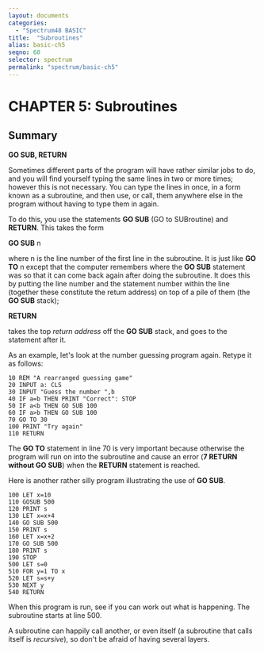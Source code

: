 ```yaml
---
layout: documents
categories: 
  - "Spectrum48 BASIC"
title:  "Subroutines"
alias: basic-ch5
seqno: 60
selector: spectrum
permalink: "spectrum/basic-ch5"
---
```


# CHAPTER 5: Subroutines

## Summary

**GO SUB, RETURN**

Sometimes different parts of the program will have rather similar jobs to do, and you will find yourself typing the same lines in two or more times; however
this is not necessary. You can type the lines in once, in a form known as a subroutine, and then use, or call, them anywhere else in the program without
having to type them in again.

To do this, you use the statements **GO SUB** (GO to SUBroutine) and **RETURN**. This takes the form

**GO SUB** n

where n is the line number of the first line in the subroutine. It is just like **GO TO** n except that the computer remembers where the **GO SUB** statement was so that it can come back again after doing the subroutine. It does this by putting the line number and the statement number within the line (together these
constitute the retum address) on top of a pile of them (the **GO SUB** stack);

**RETURN**

takes the top *return address* off the **GO SUB** stack, and goes to the statement after it.

As an example, let's look at the number guessing program again. Retype it as follows:

```
10 REM "A rearranged guessing game"
20 INPUT a: CLS
30 INPUT "Guess the number ",b
40 IF a=b THEN PRINT "Correct": STOP
50 IF a<b THEN GO SUB 100
60 IF a>b THEN GO SUB 100
70 GO TO 30
100 PRINT "Try again"
110 RETURN
```

The **GO TO** statement in line 70 is very important because otherwise the program will run on into the subroutine and cause an error (**7 RETURN without GO SUB**) when the **RETURN** statement is reached.

Here is another rather silly program illustrating the use of **GO SUB**.

```
100 LET x=10
110 GOSUB 500
120 PRINT s
130 LET x=x+4
140 GO SUB 500
150 PRINT s
160 LET x=x+2
170 GO SUB 500
180 PRINT s
190 STOP
500 LET s=0
510 FOR y=1 TO x
520 LET s=s+y
530 NEXT y
540 RETURN
```
 
When this program is run, see if you can work out what is happening. The subroutine starts at line 500.

A subroutine can happily call another, or even itself (a subroutine that calls itself is *recursive*), so don't be afraid of having several layers.
